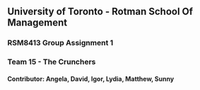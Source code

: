 ## University of Toronto - Rotman School Of Management
### RSM8413 Group Assignment 1
### Team 15 - The Crunchers
#### Contributor: Angela, David, Igor, Lydia, Matthew, Sunny
